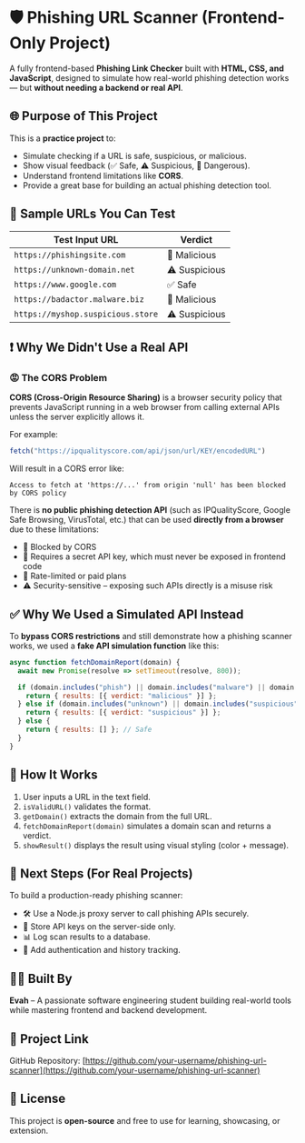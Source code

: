
# 🛡️ Phishing URL Scanner (Frontend-Only Project)

A fully frontend-based **Phishing Link Checker** built with **HTML, CSS, and JavaScript**, designed to simulate how real-world phishing detection works — but **without needing a backend or real API**.


## 🌐 Purpose of This Project

This is a **practice project** to:

- Simulate checking if a URL is safe, suspicious, or malicious.
- Show visual feedback (✅ Safe, ⚠️ Suspicious, 🚨 Dangerous).
- Understand frontend limitations like **CORS**.
- Provide a great base for building an actual phishing detection tool.


## 🧪 Sample URLs You Can Test

| Test Input URL                      | Verdict        |
|------------------------------------|----------------|
| `https://phishingsite.com`         | 🚨 Malicious   |
| `https://unknown-domain.net`       | ⚠️ Suspicious  |
| `https://www.google.com`           | ✅ Safe        |
| `https://badactor.malware.biz`     | 🚨 Malicious   |
| `https://myshop.suspicious.store`  | ⚠️ Suspicious  |


## ❗ Why We Didn't Use a Real API

### 😡 The CORS Problem

**CORS (Cross-Origin Resource Sharing)** is a browser security policy that prevents JavaScript running in a web browser from calling external APIs unless the server explicitly allows it.

For example:

```js
fetch("https://ipqualityscore.com/api/json/url/KEY/encodedURL")
```

Will result in a CORS error like:

```
Access to fetch at 'https://...' from origin 'null' has been blocked by CORS policy
```

There is **no public phishing detection API** (such as IPQualityScore, Google Safe Browsing, VirusTotal, etc.) that can be used **directly from a browser** due to these limitations:

- 🚫 Blocked by CORS
- 🔐 Requires a secret API key, which must never be exposed in frontend code
- 🛑 Rate-limited or paid plans
- ⚠️ Security-sensitive – exposing such APIs directly is a misuse risk

## ✅ Why We Used a Simulated API Instead

To **bypass CORS restrictions** and still demonstrate how a phishing scanner works, we used a **fake API simulation function** like this:

```js
async function fetchDomainReport(domain) {
  await new Promise(resolve => setTimeout(resolve, 800));

  if (domain.includes("phish") || domain.includes("malware") || domain.includes("bad")) {
    return { results: [{ verdict: "malicious" }] };
  } else if (domain.includes("unknown") || domain.includes("suspicious")) {
    return { results: [{ verdict: "suspicious" }] };
  } else {
    return { results: [] }; // Safe
  }
}
```

## 🧠 How It Works

1. User inputs a URL in the text field.
2. `isValidURL()` validates the format.
3. `getDomain()` extracts the domain from the full URL.
4. `fetchDomainReport(domain)` simulates a domain scan and returns a verdict.
5. `showResult()` displays the result using visual styling (color + message).


## 🧱 Next Steps (For Real Projects)

To build a production-ready phishing scanner:

- 🛠️ Use a Node.js proxy server to call phishing APIs securely.
- 🔐 Store API keys on the server-side only.
- 📊 Log scan results to a database.
- 👥 Add authentication and history tracking.


## 👩‍💻 Built By

**Evah** – A passionate software engineering student building real-world tools while mastering frontend and backend development.

## 🔗 Project Link

GitHub Repository: [https://github.com/your-username/phishing-url-scanner](https://github.com/your-username/phishing-url-scanner)


## 📖 License

This project is **open-source** and free to use for learning, showcasing, or extension.
